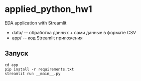 # applied_python_hw1
EDA application with Streamlit

- data/ -- обработка данных + сами данные в формате CSV
- app/ -- код Streamlit приложения

## Запуск
```
cd app
pip install -r requirements.txt
streamlit run __main__.py
```
